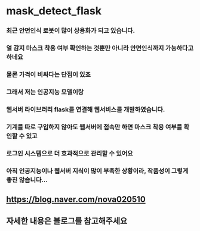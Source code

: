 # mask_detect_flask

### 최근 안면인식 로봇이 많이 상용화가 되고 있습니다.

### 열 감지 마스크 착용 여부 확인하는 것뿐만 아니라 안면인식까지 가능하다고 하네요

### 물론 가격이 비싸다는 단점이 있죠



### 그래서 저는 인공지능 모델이랑

### 웹서버 라이브러리 flask를 연결해 웹서비스를 개발하였습니다.

### 기계를 따로 구입하지 않아도 웹서버에 접속만 하면 마스크 착용 여부를 확인할 수 있고

### 로그인 시스템으로 더 효과적으로 관리할 수 있어요

### 아직 인공지능이나 웹서버 지식이 많이 부족한 상황이라, 작품성이 그렇게 좋진 않습니다...



## https://blog.naver.com/nova020510
## 자세한 내용은 블로그를 참고해주세요
